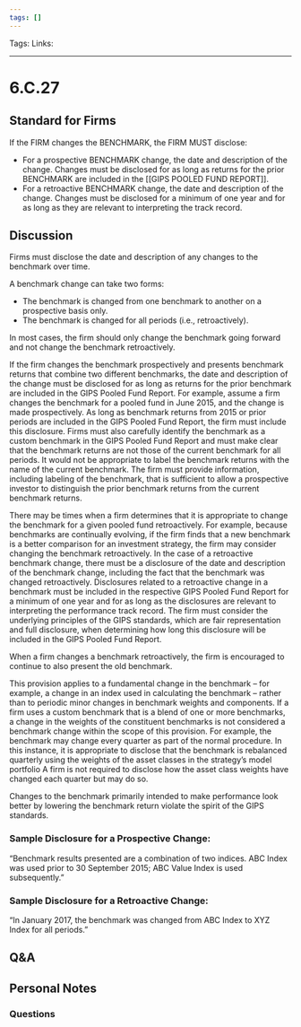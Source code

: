 ```yaml
---
tags: []
---
```

Tags:
Links: 
___
# 6.C.27
## Standard for Firms
If the FIRM changes the BENCHMARK, the FIRM MUST disclose:
- For a prospective BENCHMARK change, the date and description of the change. Changes must be disclosed for as long as returns for the prior BENCHMARK are included in the [[GIPS POOLED FUND REPORT]].
- For a retroactive BENCHMARK change, the date and description of the change. Changes must be disclosed for a minimum of one year and for as long as they are relevant to interpreting the track record.
## Discussion
Firms must disclose the date and description of any changes to the benchmark over time.

A benchmark change can take two forms:
- The benchmark is changed from one benchmark to another on a prospective basis only.
- The benchmark is changed for all periods (i.e., retroactively).

In most cases, the firm should only change the benchmark going forward and not change the benchmark retroactively.

If the firm changes the benchmark prospectively and presents benchmark returns that combine two different benchmarks, the date and description of the change must be disclosed for as long as returns for the prior benchmark are included in the GIPS Pooled Fund Report. For example, assume a firm changes the benchmark for a pooled fund in June 2015, and the change is made prospectively. As long as benchmark returns from 2015 or prior periods are included in the GIPS Pooled Fund Report, the firm must include this disclosure. Firms must also carefully identify the benchmark as a custom benchmark in the GIPS Pooled Fund Report and must make clear that the benchmark returns are not those of the current benchmark for all periods. It would not be appropriate to label the benchmark returns with the name of the current benchmark. The firm must provide information, including labeling of the benchmark, that is sufficient to allow a prospective investor to distinguish the prior benchmark returns from the current benchmark returns.

There may be times when a firm determines that it is appropriate to change the benchmark for a given pooled fund retroactively. For example, because benchmarks are continually evolving, if the firm finds that a new benchmark is a better comparison for an investment strategy, the firm may consider changing the benchmark retroactively. In the case of a retroactive benchmark change, there must be a disclosure of the date and description of the benchmark change, including the fact that the benchmark was changed retroactively. Disclosures related to a retroactive change in a benchmark must be included in the respective GIPS Pooled Fund Report for a minimum of one year and for as long as the disclosures are relevant to interpreting the performance track record. The firm must consider the underlying principles of the GIPS standards, which are fair representation and full disclosure, when determining how long this disclosure will be included in the GIPS Pooled Fund Report.

When a firm changes a benchmark retroactively, the firm is encouraged to continue to also present the old benchmark.

This provision applies to a fundamental change in the benchmark – for example, a change in an index used in calculating the benchmark – rather than to periodic minor changes in benchmark weights and components. If a firm uses a custom benchmark that is a blend of one or more benchmarks, a change in the weights of the constituent benchmarks is not considered a benchmark change within the scope of this provision. For example, the benchmark may change every quarter as part of the normal procedure. In this instance, it is appropriate to disclose that the benchmark is rebalanced quarterly using the weights of the asset classes in the strategy’s model portfolio A firm is not required to disclose how the asset class weights have changed each quarter but may do so.

Changes to the benchmark primarily intended to make performance look better by lowering the benchmark return violate the spirit of the GIPS standards.

### Sample Disclosure for a Prospective Change:
“Benchmark results presented are a combination of two indices. ABC Index was used prior to 30 September 2015; ABC Value Index is used subsequently.”

### Sample Disclosure for a Retroactive Change:
“In January 2017, the benchmark was changed from ABC Index to XYZ Index for all periods.”
## Q&A

## Personal Notes

### Questions